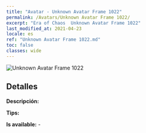 ```yaml
---
title: "Avatar - Unknown Avatar Frame 1022"
permalink: /Avatars/Unknown Avatar Frame 1022/
excerpt: "Era of Chaos  Unknown Avatar Frame 1022"
last_modified_at: 2021-04-23
locale: es
ref: "Unknown Avatar Frame 1022.md"
toc: false
classes: wide
---
```

 ![Unknown Avatar Frame 1022](/images/a/avatarFrame_22.png)

## Detalles

 **Descripción:**  

 **Tips:**  

 **Is available:**  - 

